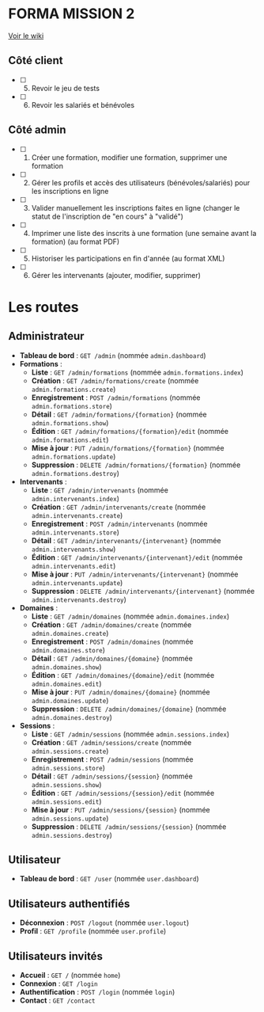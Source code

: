 # FORMA MISSION 2
[Voir le wiki](https://github.com/kckmdev/formaSio/wiki)

## Côté client 
- [ ] 5. Revoir le jeu de tests
- [ ] 6. Revoir les salariés et bénévoles

## Côté admin
- [ ] 1. Créer une formation, modifier une formation, supprimer une formation
- [ ] 2. Gérer les profils et accès des utilisateurs (bénévoles/salariés) pour les inscriptions en ligne
- [ ] 3. Valider manuellement les inscriptions faites en ligne (changer le statut de l'inscription de "en cours" à "validé")
- [ ] 4. Imprimer une liste des inscrits à une formation (une semaine avant la formation) (au format PDF)
- [ ] 5. Historiser les participations en fin d'année (au format XML)
- [ ] 6. Gérer les intervenants (ajouter, modifier, supprimer)

# Les routes

## Administrateur

- **Tableau de bord** : `GET /admin` (nommée `admin.dashboard`)
- **Formations** :
  - **Liste** : `GET /admin/formations` (nommée `admin.formations.index`)
  - **Création** : `GET /admin/formations/create` (nommée `admin.formations.create`)
  - **Enregistrement** : `POST /admin/formations` (nommée `admin.formations.store`)
  - **Détail** : `GET /admin/formations/{formation}` (nommée `admin.formations.show`)
  - **Édition** : `GET /admin/formations/{formation}/edit` (nommée `admin.formations.edit`)
  - **Mise à jour** : `PUT /admin/formations/{formation}` (nommée `admin.formations.update`)
  - **Suppression** : `DELETE /admin/formations/{formation}` (nommée `admin.formations.destroy`)
- **Intervenants** :
  - **Liste** : `GET /admin/intervenants` (nommée `admin.intervenants.index`)
  - **Création** : `GET /admin/intervenants/create` (nommée `admin.intervenants.create`)
  - **Enregistrement** : `POST /admin/intervenants` (nommée `admin.intervenants.store`)
  - **Détail** : `GET /admin/intervenants/{intervenant}` (nommée `admin.intervenants.show`)
  - **Édition** : `GET /admin/intervenants/{intervenant}/edit` (nommée `admin.intervenants.edit`)
  - **Mise à jour** : `PUT /admin/intervenants/{intervenant}` (nommée `admin.intervenants.update`)
  - **Suppression** : `DELETE /admin/intervenants/{intervenant}` (nommée `admin.intervenants.destroy`)
- **Domaines** :
  - **Liste** : `GET /admin/domaines` (nommée `admin.domaines.index`)
  - **Création** : `GET /admin/domaines/create` (nommée `admin.domaines.create`)
  - **Enregistrement** : `POST /admin/domaines` (nommée `admin.domaines.store`)
  - **Détail** : `GET /admin/domaines/{domaine}` (nommée `admin.domaines.show`)
  - **Édition** : `GET /admin/domaines/{domaine}/edit` (nommée `admin.domaines.edit`)
  - **Mise à jour** : `PUT /admin/domaines/{domaine}` (nommée `admin.domaines.update`)
  - **Suppression** : `DELETE /admin/domaines/{domaine}` (nommée `admin.domaines.destroy`)
- **Sessions** :
  - **Liste** : `GET /admin/sessions` (nommée `admin.sessions.index`)
  - **Création** : `GET /admin/sessions/create` (nommée `admin.sessions.create`)
  - **Enregistrement** : `POST /admin/sessions` (nommée `admin.sessions.store`)
  - **Détail** : `GET /admin/sessions/{session}` (nommée `admin.sessions.show`)
  - **Édition** : `GET /admin/sessions/{session}/edit` (nommée `admin.sessions.edit`)
  - **Mise à jour** : `PUT /admin/sessions/{session}` (nommée `admin.sessions.update`)
  - **Suppression** : `DELETE /admin/sessions/{session}` (nommée `admin.sessions.destroy`)

## Utilisateur

- **Tableau de bord** : `GET /user` (nommée `user.dashboard`)

## Utilisateurs authentifiés

- **Déconnexion** : `POST /logout` (nommée `user.logout`)
- **Profil** : `GET /profile` (nommée `user.profile`)

## Utilisateurs invités

- **Accueil** : `GET /` (nommée `home`)
- **Connexion** : `GET /login`
- **Authentification** : `POST /login` (nommée `login`)
- **Contact** : `GET /contact`
  